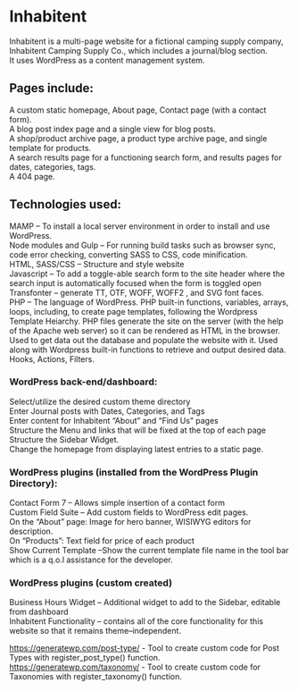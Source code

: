 # Inhabitent

Inhabitent is a multi-page website for a fictional camping supply company, Inhabitent Camping Supply Co., which includes a journal/blog section.<br />
It uses WordPress as a content management system.

## Pages include:
A custom static homepage, About page, Contact page (with a contact form).<br />
A blog post index page and a single view for blog posts.<br />
A shop/product archive page, a product type archive page, and single template for products.<br />
A search results page for a functioning search form, and results pages for dates, categories, tags.<br />
A 404 page.

## Technologies used:
MAMP – To install a local server environment in order to install and use WordPress.<br />
Node modules and Gulp – For running build tasks such as browser sync, code error checking, converting SASS to CSS, code minification.<br />
HTML, SASS/CSS – Structure and style website<br />
Javascript – To add a toggle-able search form to the site header where the search input is automatically focused when the form is toggled open<br />
Transfonter – generate TT, OTF, WOFF, WOFF2 , and SVG font faces.<br />
PHP – The language of WordPress. PHP built-in functions, variables, arrays, loops, including, to create page templates, following the Wordpress Template Heiarchy. PHP files generate the site on the server (with the help of the Apache web server) so it can be rendered as HTML in the browser. Used to get data out the database and populate the website with it. Used along with Wordpress built-in functions to retrieve and output desired data. Hooks, Actions, Filters.

### WordPress back-end/dashboard: 
Select/utilize the desired custom theme directory<br />
Enter Journal posts with Dates, Categories, and Tags<br />
Enter content for Inhabitent “About” and “Find Us” pages<br />
Structure the Menu and links that will be fixed at the top of each page<br />
Structure the Sidebar Widget.<br />
Change the homepage from displaying latest entries to a static page.

### WordPress plugins (installed from the WordPress Plugin Directory):
Contact Form 7 –  Allows simple insertion of a contact form<br />
Custom Field Suite – Add custom fields to WordPress edit pages.<br />
On the “About” page: Image for hero banner, WISIWYG editors for description.<br />
On “Products”: Text field for price of each product<br />
Show Current Template –Show the current template file name in the tool bar which is a q.o.l assistance for the developer.

### WordPress plugins (custom created)
Business Hours Widget – Additional widget to add to the Sidebar, editable from dashboard<br />
Inhabitent Functionality – contains all of the core functionality for this website so that it remains theme–independent.

https://generatewp.com/post-type/ - Tool to create custom code for Post Types with register_post_type() function.<br />
https://generatewp.com/taxonomy/ - Tool to create custom code for Taxonomies with register_taxonomy() function.
